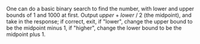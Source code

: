 One can do a basic binary search to find the number, with lower and upper bounds of 1 and 1000 at first. Output *upper* + *lower* / 2 (the midpoint), and take in the response; if correct, exit, if "lower", change the upper bound to be the midpoint minus 1, if "higher", change the lower bound to be the midpoint plus 1.
